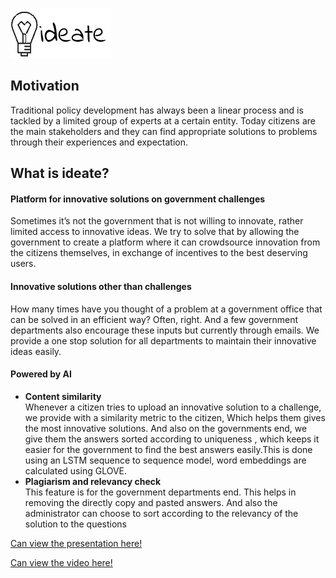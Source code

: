 ![alt-tag](https://github.com/ankitesh97/ideate/blob/master/logo.png)<br/>
## Motivation
Traditional policy development has always been a linear
process and is tackled by a limited group of experts at a
certain entity. Today citizens are the main stakeholders
and they can find appropriate solutions to problems
through their experiences and expectation.
## What is ideate?
#### Platform for innovative solutions on government challenges
Sometimes it’s not the government that is not willing to
innovate, rather limited access to innovative ideas. We
try to solve that by allowing the government to create a
platform where it can crowdsource innovation from the
citizens themselves, in exchange of incentives to the
best deserving users.

#### Innovative solutions other than challenges
How many times have you thought of a problem at a
government office that can be solved in an efficient
way? Often, right. And a few government departments
also encourage these inputs but currently through
emails. We provide a one stop solution for all
departments to maintain their innovative ideas easily.

#### Powered by AI
* **Content similarity**   
 Whenever a citizen tries to upload an innovative
solution to a challenge, we provide with a similarity
metric to the citizen, Which helps them gives the most
innovative solutions. And also on the governments end,
we give them the answers sorted according to
uniqueness , which keeps it easier for the government to
find the best answers easily.This is done using an LSTM sequence to sequence model, word embeddings are calculated using GLOVE.
* **Plagiarism and relevancy check**   
This feature is for the government departments end.
This helps in removing the directly copy and pasted
answers. And also the administrator can choose to sort
according to the relevancy of the solution to the questions


[Can view the presentation here!](https://docs.google.com/presentation/d/1jNU545EYMoH_Nz4k1zefxvzp4ccC4AGWKOzAykyyo_s/present#slide=id.p3)

[Can view the video here!](https://drive.google.com/file/d/1dvdPzzIX1lTCcfCKoSPF8_hk-H3pqW5q/view?usp=sharing)

